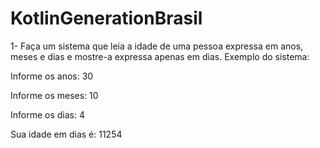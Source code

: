# KotlinGenerationBrasil
1- Faça um sistema que leia a idade de uma pessoa expressa em anos, meses e dias e mostre-a expressa apenas em dias.
Exemplo do sistema:

Informe os anos: 30

Informe os meses: 10

Informe os dias: 4

Sua idade em dias é: 11254 